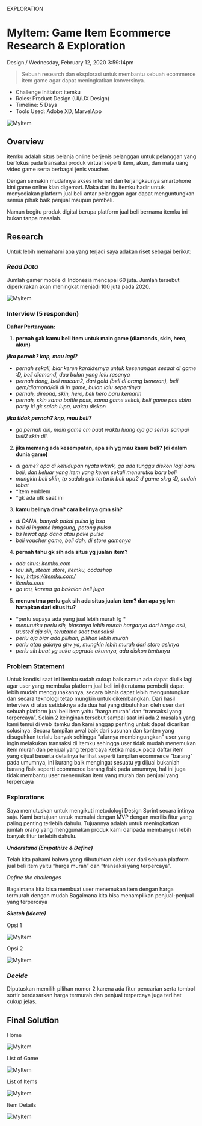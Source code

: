 <p class="type">EXPLORATION</p>

# MyItem: Game Item Ecommerce Research & Exploration

<p class="meta">Design  /  Wednesday, February 12, 2020 3:59:14pm</p>

> Sebuah research dan eksplorasi untuk membantu sebuah ecommerce item game agar dapat meningkatkan konversinya.

* Challenge Initiator: itemku
* Roles: Product Design (UI/UX Design)
* Timeline: 5 Days
* Tools Used: Adobe XD, MarvelApp

![MyItem](../assets/images/works/details/234-myitem/myitem.jpg)

## Overview

itemku adalah situs belanja online berjenis pelanggan untuk pelanggan yang berfokus pada transaksi produk virtual seperti item, akun, dan mata uang video game serta berbagai jenis voucher.

Dengan semakin mudahnya akses internet dan terjangkaunya smartphone kini game online kian digemari. Maka dari itu itemku hadir untuk menyediakan platform jual beli antar pelanggan agar dapat menguntungkan semua pihak baik penjual maupun pembeli.

Namun begitu produk digital berupa platform jual beli bernama itemku ini bukan tanpa masalah.

## Research

Untuk lebih memahami apa yang terjadi saya adakan riset sebagai berikut:

### *Read Data*

Jumlah gamer mobile di Indonesia mencapai 60 juta. Jumlah tersebut diperkirakan akan meningkat menjadi 100 juta pada 2020.

![MyItem](../assets/images/works/details/234-myitem/data.jpg)

### Interview (5 responden)

**Daftar Pertanyaan:**

1. **pernah gak kamu beli item untuk main game (diamonds, skin, hero, akun)**

***jika pernah? knp, mau lagi?***
- *pernah sekali, biar keren karakternya untuk kesenangan sesaat di game :D, beli diamond, dua bulan yang lalu rasanya*
- *pernah dong, beli macam2, dari gold (beli di orang beneran),  beli gem/diamond/dll di in game, bulan lalu sepertinya*
- *pernah, dimond, skin, hero, beli hero baru kemarin*
- *pernah, skin sama battle pass, sama game sekali, beli game pas sblm party kl gk salah lupa, waktu diskon*

***jika tidak pernah? knp, mau beli?***
- *ga pernah din, main game cm buat waktu luang aja ga serius sampai beli2 skin dll.*

2. **jika memang ada kesempatan, apa sih yg mau kamu beli? (di dalam dunia game)**

- *di game? apa di kehidupan nyata wkwk, ga ada tunggu diskon lagi baru beli, dan keluar yang item yang keren sekali menurutku baru beli*
- *mungkin beli skin, tp sudah gak tertarik beli apa2 d game skrg :D, sudah tobat*
- *item emblem
- *gk ada utk saat ini

3. **kamu belinya dmn? cara belinya gmn sih?**

- *di DANA, banyak pakai pulsa jg bsa*
- *beli di ingame langsung, potong pulsa*
- *bs lewat app dana atau pake pulsa*
- *beli voucher game, beli dah, di store gamenya*

4. **pernah tahu gk sih ada situs yg jualan item?**

- *ada situs: itemku.com*
- *tau sih, steam store, itemku, codashop*
- *tau, https://itemku.com/*
- *itemku.com*
- *ga tau, karena ga bakalan beli juga*

5. **menurutmu perlu gak sih ada situs jualan item? dan apa yg km harapkan dari situs itu?**

- *perlu supaya ada yang jual lebih murah lg *
- *menurutku perlu sih, biasanya lebih murah harganya dari harga asli, trusted aja sih, terutama saat transaksi*
- *perlu aja biar ada pilihan, pilihan lebih murah*
- *perlu atau gaknya gtw ya, mungkin lebih murah dari store aslinya*
- *perlu sih buat yg suka upgrade akunnya, ada diskon tentunya*

### Problem Statement

Untuk kondisi saat ini itemku sudah cukup baik namun ada dapat diulik lagi agar user yang membuka platform jual beli ini (terutama pembeli) dapat lebih mudah menggunakannya, secara bisnis dapat lebih menguntungkan dan secara teknologi tetap mungkin untuk dikembangkan.
Dari hasil interview di atas setidaknya ada dua hal yang dibutuhkan oleh user dari sebuah platform jual beli item yaitu “harga murah” dan “transaksi yang terpercaya”.
Selain 2 keinginan tersebut sampai saat ini ada 2 masalah yang kami temui di web itemku dan kami anggap penting untuk dapat dicarikan solusinya:
Secara tampilan awal baik dari susunan dan konten yang disuguhkan terlalu banyak sehingga "alurnya membingungkan" user yang ingin melakukan transaksi di itemku sehingga user tidak mudah menemukan item murah dan penjual yang terpercaya
Ketika masuk pada daftar item yang dijual beserta detailnya terlihat seperti tampilan ecommerce "barang" pada umumnya, ini kurang baik mengingat sesuatu yg dijual bukanlah barang fisik seperti ecommerce barang fisik pada umumnya, hal ini juga tidak membantu user menemukan item yang murah dan penjual yang terpercaya

### Explorations
Saya memutuskan untuk mengikuti metodologi Design Sprint secara intinya saja. Kami bertujuan untuk memulai dengan MVP dengan merilis fitur yang paling penting terlebih dahulu. Tujuannya adalah untuk meningkatkan jumlah orang yang menggunakan produk kami daripada membangun lebih banyak fitur terlebih dahulu.

***Understand (Empathize & Define)***

Telah kita pahami bahwa yang dibutuhkan oleh user dari sebuah platform jual beli item yaitu “harga murah” dan “transaksi yang terpercaya”.

*Define the challenges*

Bagaimana kita bisa membuat user menemukan item dengan harga termurah dengan mudah
Bagaimana kita bisa menampilkan penjual-penjual yang terpercaya

***Sketch (Ideate)***

Opsi 1

![MyItem](../assets/images/works/details/234-myitem/op1.jpg)

Opsi 2

![MyItem](../assets/images/works/details/234-myitem/op2.jpg)

### *Decide*
Diputuskan memilih pilihan nomor 2 karena ada fitur pencarian serta tombol sortir berdasarkan harga termurah dan penjual terpercaya juga terlihat cukup jelas.

## Final Solution

Home

![MyItem](../assets/images/works/details/234-myitem/home.jpg)

List of Game

![MyItem](../assets/images/works/details/234-myitem/game.jpg)

List of Items

![MyItem](../assets/images/works/details/234-myitem/list.jpg)

Item Details

![MyItem](../assets/images/works/details/234-myitem/details.jpg)
